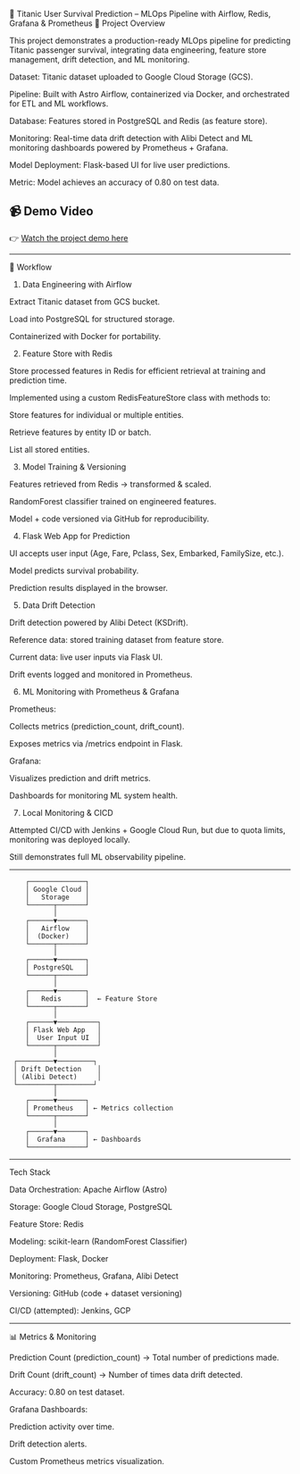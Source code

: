 🚢 Titanic User Survival Prediction – MLOps Pipeline with Airflow, Redis, Grafana & Prometheus
📌 Project Overview

This project demonstrates a production-ready MLOps pipeline for predicting Titanic passenger survival, integrating data engineering, feature store management, drift detection, and ML monitoring.

Dataset: Titanic dataset uploaded to Google Cloud Storage (GCS).

Pipeline: Built with Astro Airflow, containerized via Docker, and orchestrated for ETL and ML workflows.

Database: Features stored in PostgreSQL and Redis (as feature store).

Monitoring: Real-time data drift detection with Alibi Detect and ML monitoring dashboards powered by Prometheus + Grafana.

Model Deployment: Flask-based UI for live user predictions.

Metric: Model achieves an accuracy of 0.80 on test data.

## 📹 Demo Video

👉 [Watch the project demo here](https://vimeo.com/1118501721)

---

🔄 Workflow
1. Data Engineering with Airflow

Extract Titanic dataset from GCS bucket.

Load into PostgreSQL for structured storage.

Containerized with Docker for portability.

2. Feature Store with Redis

Store processed features in Redis for efficient retrieval at training and prediction time.

Implemented using a custom RedisFeatureStore class with methods to:

Store features for individual or multiple entities.

Retrieve features by entity ID or batch.

List all stored entities.

3. Model Training & Versioning

Features retrieved from Redis → transformed & scaled.

RandomForest classifier trained on engineered features.

Model + code versioned via GitHub for reproducibility.

4. Flask Web App for Prediction

UI accepts user input (Age, Fare, Pclass, Sex, Embarked, FamilySize, etc.).

Model predicts survival probability.

Prediction results displayed in the browser.

5. Data Drift Detection

Drift detection powered by Alibi Detect (KSDrift).

Reference data: stored training dataset from feature store.

Current data: live user inputs via Flask UI.

Drift events logged and monitored in Prometheus.

6. ML Monitoring with Prometheus & Grafana

Prometheus:

Collects metrics (prediction_count, drift_count).

Exposes metrics via /metrics endpoint in Flask.

Grafana:

Visualizes prediction and drift metrics.

Dashboards for monitoring ML system health.

7. Local Monitoring & CICD

Attempted CI/CD with Jenkins + Google Cloud Run, but due to quota limits, monitoring was deployed locally.

Still demonstrates full ML observability pipeline.

---------------------

        ┌──────────────┐
        │ Google Cloud │
        │   Storage    │
        └──────┬───────┘
               │
        ┌──────▼───────┐
        │   Airflow    │
        │  (Docker)    │
        └──────┬───────┘
               │
        ┌──────▼───────┐
        │ PostgreSQL   │
        └──────┬───────┘
               │
        ┌──────▼───────┐
        │   Redis      │  ← Feature Store
        └──────┬───────┘
               │
        ┌──────▼──────────┐
        │ Flask Web App   │
        │  User Input UI  │
        └──────┬──────────┘
               │
     ┌─────────▼─────────┐
     │ Drift Detection    │
     │ (Alibi Detect)     │
     └─────────┬─────────┘
               │
        ┌──────▼───────┐
        │ Prometheus   │ ← Metrics collection
        └──────┬───────┘
               │
        ┌──────▼───────┐
        │  Grafana     │ ← Dashboards
        └──────────────┘

-------------
Tech Stack

Data Orchestration: Apache Airflow (Astro)

Storage: Google Cloud Storage, PostgreSQL

Feature Store: Redis

Modeling: scikit-learn (RandomForest Classifier)

Deployment: Flask, Docker

Monitoring: Prometheus, Grafana, Alibi Detect

Versioning: GitHub (code + dataset versioning)

CI/CD (attempted): Jenkins, GCP

--------------

📊 Metrics & Monitoring

Prediction Count (prediction_count) → Total number of predictions made.

Drift Count (drift_count) → Number of times data drift detected.

Accuracy: 0.80 on test dataset.

Grafana Dashboards:

Prediction activity over time.

Drift detection alerts.

Custom Prometheus metrics visualization.
